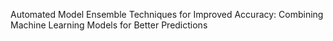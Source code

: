 Automated Model Ensemble Techniques for Improved Accuracy: Combining 
Machine Learning Models for Better Predictions
 
 
